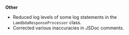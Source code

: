 **Other**

* Reduced log levels of some log statements in the `LamdbdaResponseProcessor` class.
* Corrected various inaccuracies in JSDoc comments.